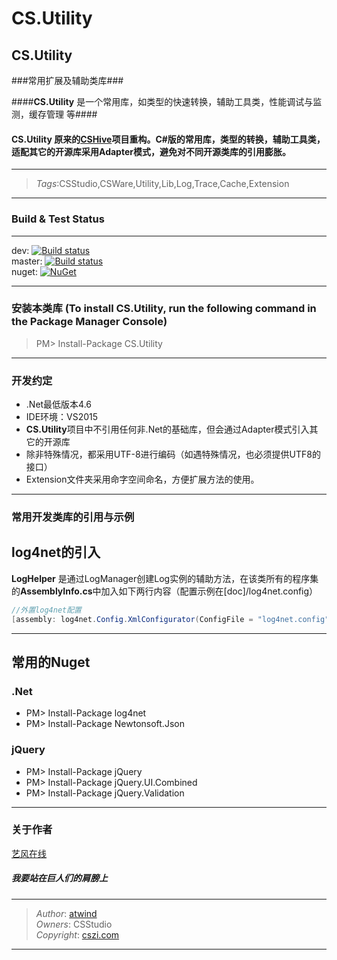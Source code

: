 # CS.Utility



## CS.Utility ##

###常用扩展及辅助类库###

####**CS.Utility** 是一个常用库，如类型的快速转换，辅助工具类，性能调试与监测，缓存管理 等####

#### CS.Utility 原来的[CSHive](https://github.com/CSStudio/CSHive)项目重构。C#版的常用库，类型的转换，辅助工具类，适配其它的开源库采用Adapter模式，避免对不同开源类库的引用膨胀。
----------
>*Tags*:CSStudio,CSWare,Utility,Lib,Log,Trace,Cache,Extension

----------

### Build & Test Status ###
----------
dev: [![Build status](https://ci.appveyor.com/api/projects/status/gpf06okuuyjw6fhg?svg=true)](https://ci.appveyor.com/project/cswares/cs-utility)  
master: [![Build status](https://ci.appveyor.com/api/projects/status/gpf06okuuyjw6fhg/branch/master?svg=true)](https://ci.appveyor.com/project/cswares/cs-utility/branch/master)  
nuget: [![NuGet](https://img.shields.io/nuget/v/Nuget.Core.svg?maxAge=2592000)](https://www.nuget.org/packages/CS.Utility/)   

---------------
### 安装本类库 (To install CS.Utility, run the following command in the Package Manager Console)

> PM> Install-Package CS.Utility

--------------

### 开发约定
- .Net最低版本4.6
- IDE环境：VS2015
- **CS.Utility**项目中不引用任何非.Net的基础库，但会通过Adapter模式引入其它的开源库
- 除非特殊情况，都采用UTF-8进行编码（如遇特殊情况，也必须提供UTF8的接口）
- Extension文件夹采用命字空间命名，方便扩展方法的使用。

----------

### 常用开发类库的引用与示例 ###

## log4net的引入 ##
**LogHelper** 是通过LogManager创建Log实例的辅助方法，在该类所有的程序集的**AssemblyInfo.cs**中加入如下两行内容（配置示例在[doc]/log4net.config）

```C#
//外置log4net配置
[assembly: log4net.Config.XmlConfigurator(ConfigFile = "log4net.config")]
```

----------

## 常用的Nuget ##

### .Net ###
- PM> Install-Package log4net
- PM> Install-Package Newtonsoft.Json

### jQuery ###
- PM> Install-Package jQuery
- PM> Install-Package jQuery.UI.Combined
- PM> Install-Package jQuery.Validation


----------


### 关于作者 ###

[艺风在线](http://max.cszi.com)

##### 我要站在巨人们的肩膀上 #####

------------
>*Author*: [atwind](mailto:atwind@cszi.com)   
>*Owners*: CSStudio    
>*Copyright*: [cszi.com](http://www.cszi.com)     
   
----------
